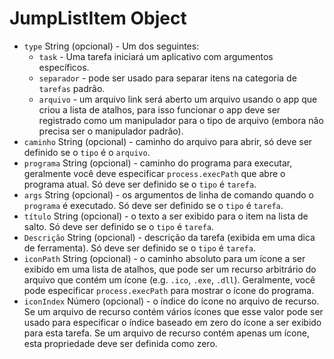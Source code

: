 # JumpListItem Object

* `type` String (opcional) - Um dos seguintes: 
  * `task` - Uma tarefa iniciará um aplicativo com argumentos específicos.
  * `separador` - pode ser usado para separar itens na categoria de `tarefas` padrão.
  * `arquivo` - um arquivo link será aberto um arquivo usando o app que criou a lista de atalhos, para isso funcionar o app deve ser registrado como um manipulador para o tipo de arquivo (embora não precisa ser o manipulador padrão).
* `caminho` String (opcional) - caminho do arquivo para abrir, só deve ser definido se o `tipo` é o `arquivo`.
* `programa` String (opcional) - caminho do programa para executar, geralmente você deve especificar `process.execPath` que abre o programa atual. Só deve ser definido se o `tipo` é `tarefa`.
* `args` String (opcional) - os argumentos de linha de comando quando o `programa` é executado. Só deve ser definido se o `tipo` é `tarefa`.
* `título` String (opcional) - o texto a ser exibido para o item na lista de salto. Só deve ser definido se o `tipo` é `tarefa`.
* `Descrição` String (opcional) - descrição da tarefa (exibida em uma dica de ferramenta). Só deve ser definido se o `tipo` é `tarefa`.
* `iconPath` String (opcional) - o caminho absoluto para um ícone a ser exibido em uma lista de atalhos, que pode ser um recurso arbitrário do arquivo que contém um ícone (e.g. `.ico`, `.exe`, `.dll`). Geralmente, você pode especificar `process.execPath` para mostrar o ícone do programa.
* `iconIndex` Número (opcional) - o índice do ícone no arquivo de recurso. Se um arquivo de recurso contém vários ícones que esse valor pode ser usado para especificar o índice baseado em zero do ícone a ser exibido para esta tarefa. Se um arquivo de recurso contém apenas um ícone, esta propriedade deve ser definida como zero.